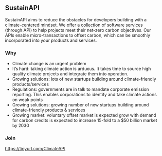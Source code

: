 ## SustainAPI

SustainAPI aims to reduce the obstacles for developers building with a climate-centered mindset. We offer a collection of software services (through API) to help projects meet their net-zero carbon objectives. Our APIs enable micro-transactions to offset carbon, which can be smoothly incorporated into your products and services.

### Why
- Climate change is an urgent problem
- It’s hard: taking climate action is arduous. It takes time to source high quality climate projects and integrate them into operation.
- Growing solutions: lots of new startups building around climate-friendly products/services
- Regulations: governments are in talk to mandate corporate emission reporting. This enables corporations to identify and take climate actions on weak points
- Growing solutions: growing number of new startups building around climate-friendly products & services
- Growing market: voluntary offset market is expected grow with demand for carbon credits is expected to increase 15-fold to a $50 billion market by 2030

### Join 
https://tinyurl.com/ClimateAPI


<!--

**Here are some ideas to get you started:**

🙋‍♀️ A short introduction - what is your organization all about?
🌈 Contribution guidelines - how can the community get involved?
👩‍💻 Useful resources - where can the community find your docs? Is there anything else the community should know?
🍿 Fun facts - what does your team eat for breakfast?
🧙 Remember, you can do mighty things with the power of [Markdown](https://docs.github.com/github/writing-on-github/getting-started-with-writing-and-formatting-on-github/basic-writing-and-formatting-syntax)
-->
